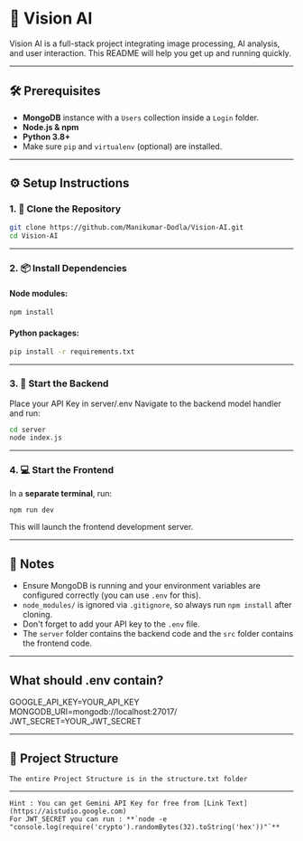 # 🚀 Vision AI

Vision AI is a full-stack project integrating image processing, AI analysis, and user interaction. This README will help you get up and running quickly.

---

## 🛠️ Prerequisites

* **MongoDB** instance with a `Users` collection inside a `Login` folder.
* **Node.js & npm**
* **Python 3.8+**
* Make sure `pip` and `virtualenv` (optional) are installed.

---

## ⚙️ Setup Instructions

### 1. 📁 Clone the Repository

```bash
git clone https://github.com/Manikumar-Dodla/Vision-AI.git
cd Vision-AI
```

---

### 2. 📦 Install Dependencies

#### Node modules:

```bash
npm install
```

#### Python packages:

```bash
pip install -r requirements.txt
```

---

### 3. 🔌 Start the Backend

Place your API Key in server/.env
Navigate to the backend model handler and run:

```bash
cd server
node index.js
```

---

### 4. 💻 Start the Frontend

In a **separate terminal**, run:

```bash
npm run dev
```

This will launch the frontend development server.

---

## 🧠 Notes

* Ensure MongoDB is running and your environment variables are configured correctly (you can use `.env` for this).
* `node_modules/` is ignored via `.gitignore`, so always run `npm install` after cloning.
* Don't forget to add your API key to the `.env` file.
* The `server` folder contains the backend code and the `src` folder contains the frontend code.

---

## What should .env contain?

GOOGLE_API_KEY=YOUR_API_KEY
MONGODB_URI=mongodb://localhost:27017/
JWT_SECRET=YOUR_JWT_SECRET

---
## 📂 Project Structure

```
The entire Project Structure is in the structure.txt folder
```

---

```
Hint : You can get Gemini API Key for free from [Link Text](https://aistudio.google.com)
For JWT_SECRET you can run : **`node -e "console.log(require('crypto').randomBytes(32).toString('hex'))"`**

```